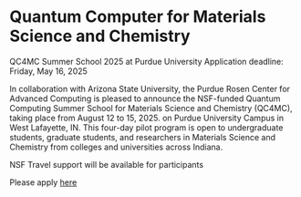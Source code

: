 # Quantum Computer for Materials Science and Chemistry
QC4MC Summer School 2025 at Purdue University
Application deadline: Friday, May 16, 2025

In collaboration with Arizona State University, the Purdue Rosen Center for Advanced Computing is pleased to announce the NSF-funded Quantum Computing Summer School for Materials Science and Chemistry (QC4MC), taking place from August 12 to 15, 2025. on Purdue University Campus in West Lafayette, IN. This four-day pilot program is open to undergraduate students, graduate students, and researchers in Materials Science and Chemistry from colleges and universities across Indiana.
 
NSF Travel support will be available for participants

Please apply [here](https://urldefense.com/v3/__https:/docs.google.com/forms/d/e/1FAIpQLSeakUNwedd4x-bRBiS2OB_fXvUFRsGZfRmvePPbKykmMTCSOg/viewform?usp=sharing__;!!IKRxdwAv5BmarQ!YUe2VgwJe1T_RqtR8lDOA8ayTfPB2kKUlm9mNEZL-uabz59a0szwm6It9uY88eEJ-Vm_Z8ulyDv53XEGxQKh4gNM$)
